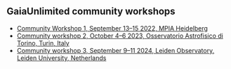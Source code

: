 ## GaiaUnlimited community workshops
* [Community Workshop 1, September 13–15 2022, MPIA Heidelberg](https://gaia-unlimited.github.io/community-workshop1)
* [Community workshop 2, October 4–6 2023, Osservatorio Astrofisico di Torino, Turin, Italy](https://gaia-unlimited.github.io/community-workshop2)
* [Community workshop 3, September 9–11 2024, Leiden Observatory, Leiden University, Netherlands](https://gaia-unlimited.github.io/community-workshop3)
